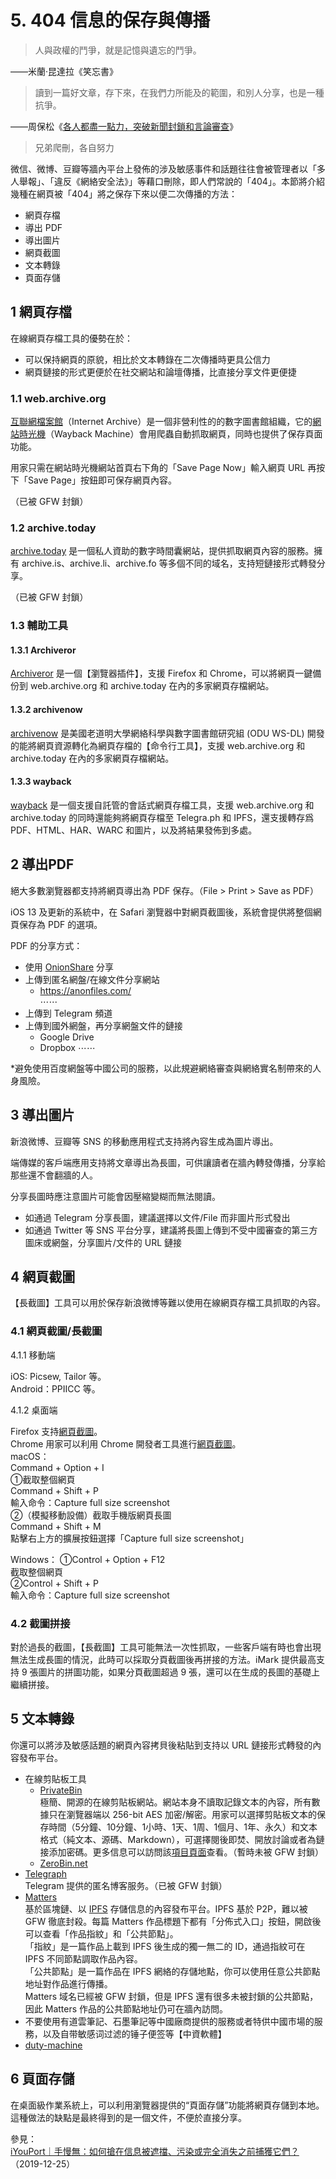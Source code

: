 # 5. 404 信息的保存與傳播



> 人與政權的鬥爭，就是記憶與遺忘的鬥爭。

——米蘭·昆達拉《笑忘書》

> 讀到一篇好文章，存下來，在我們力所能及的範圍，和別人分享，也是一種抗爭。

——周保松《[各人都盡一點力，突破新聞封鎖和言論審查](https://matters.news/@pochungchow/各人都盡一點力-突破新聞封鎖和言論審查-zdpuAymxeL2pdheUTByCF3Ju4UXR7LG1yBJsoaUXjAiNPitiv)》

> 兄弟爬刪，各自努力

微信、微博、豆瓣等牆內平台上發佈的涉及敏感事件和話題往往會被管理者以「多人舉報」、「違反《網絡安全法》」等藉口刪除，即人們常說的「404」。本節將介紹幾種在網頁被「404」將之保存下來以便二次傳播的方法：

- 網頁存檔
- 導出 PDF
- 導出圖片
- 網頁截圖
- 文本轉錄
- 頁面存儲

## 1 網頁存檔

在線網頁存檔工具的優勢在於：
- 可以保持網頁的原貌，相比於文本轉錄在二次傳播時更具公信力
- 網頁鏈接的形式更便於在社交網站和論壇傳播，比直接分享文件更便捷

### 1.1 web.archive.org

[互聯網檔案館](https://archive.org/)（Internet Archive）是一個非營利性的的數字圖書館組織，它的[網站時光機](https://web.archive.org/)（Wayback Machine）會用爬蟲自動抓取網頁，同時也提供了保存頁面功能。

用家只需在網站時光機網站首頁右下角的「Save Page Now」輸入網頁 URL 再按下「Save Page」按鈕即可保存網頁內容。

（已被 GFW 封鎖）

### 1.2 archive.today

[archive.today](https://archive.today/) 是一個私人資助的數字時間囊網站，提供抓取網頁內容的服務。擁有 archive.is、archive.li、archive.fo 等多個不同的域名，支持短鏈接形式轉發分享。

（已被 GFW 封鎖）

### 1.3 輔助工具

#### 1.3.1 Archiveror  
[Archiveror](https://github.com/rahiel/archiveror) 是一個【瀏覽器插件】，支援 Firefox 和 Chrome，可以將網頁一鍵備份到 web.archive.org 和 archive.today 在內的多家網頁存檔網站。

#### 1.3.2 archivenow  
[archivenow](https://github.com/oduwsdl/archivenow) 是美國老道明大學網絡科學與數字圖書館研究組 (ODU WS-DL) 開發的能將網頁資源轉化為網頁存檔的【命令行工具】，支援 web.archive.org 和 archive.today 在內的多家網頁存檔網站。

#### 1.3.3 wayback  
[wayback](https://github.com/wabarc/wayback) 是一個支援自託管的會話式網頁存檔工具，支援 web.archive.org 和 archive.today 的同時還能夠將網頁存檔至 Telegra.ph 和 IPFS，還支援轉存爲 PDF、HTML、HAR、WARC 和圖片，以及將結果發佈到多處。


## 2 導出PDF

絕大多數瀏覽器都支持將網頁導出為 PDF 保存。（File > Print > Save as PDF）

iOS 13 及更新的系統中，在 Safari 瀏覽器中對網頁截圖後，系統會提供將整個網頁保存為 PDF 的選項。

PDF 的分享方式：
- 使用 [OnionShare](https://onionshare.org/) 分享
- 上傳到匿名網盤/在線文件分享網站
  - https://anonfiles.com/  
    ⋯⋯
- 上傳到 Telegram 頻道
- 上傳到國外網盤，再分享網盤文件的鏈接
  - Google Drive
  - Dropbox 
    ⋯⋯

*避免使用百度網盤等中國公司的服務，以此規避網絡審查與網絡實名制帶來的人身風險。

## 3 導出圖片

新浪微博、豆瓣等 SNS 的移動應用程式支持將內容生成為圖片導出。  

端傳媒的客戶端應用支持將文章導出為長圖，可供讓讀者在牆內轉發傳播，分享給那些還不會翻牆的人。  

分享長圖時應注意圖片可能會因壓縮變糊而無法閱讀。

- 如通過 Telegram 分享長圖，建議選擇以文件/File 而非圖片形式發出
- 如通過 Twitter 等 SNS 平台分享，建議將長圖上傳到不受中國審查的第三方圖床或網盤，分享圖片/文件的 URL 鏈接



## 4 網頁截圖

【長截圖】工具可以用於保存新浪微博等難以使用在線網頁存檔工具抓取的內容。

### 4.1 網頁截圖/長截圖

4.1.1 移動端

iOS: Picsew, Tailor 等。  
Android：PPIICC 等。

4.1.2 桌面端  

Firefox 支持[網頁截圖](https://support.mozilla.org/en-US/kb/firefox-screenshots)。  
Chrome 用家可以利用 Chrome 開發者工具進行[網頁截圖](https://archive.is/7eTlG)。  
macOS：  
Command + Option + I  
①截取整個網頁  
Command + Shift + P   
輸入命令：Capture full size screenshot  
②（模擬移動設備）截取手機版網頁長圖  
Command + Shift + M  
點擊右上方的擴展按鈕選擇「Capture full size screenshot」

Windows：
①Control + Option + F12  
截取整個網頁  
②Control + Shift + P  
輸入命令：Capture full size screenshot

### 4.2 截圖拼接

對於過長的截圖，【長截圖】工具可能無法一次性抓取，一些客戶端有時也會出現無法生成長圖的情況，此時可以採取分頁截圖後再拼接的方法。iMark 提供最高支持 9 張圖片的拼圖功能，如果分頁截圖超過 9 張，還可以在生成的長圖的基礎上繼續拼接。



## 5 文本轉錄

你還可以將涉及敏感話題的網頁內容拷貝後粘貼到支持以 URL 鏈接形式轉發的內容發布平台。  

- 在線剪貼板工具  
  - [PrivateBin](https://privatebin.net/)  
    極簡、開源的在線剪貼板網站。網站本身不讀取記錄文本的內容，所有數據只在瀏覽器端以 256-bit AES 加密/解密。用家可以選擇剪貼板文本的保存時間（5分鐘、10分鐘、1小時、1天、1周、1個月、1年、永久）和文本格式（純文本、源碼、Markdown），可選擇閱後即焚、開放討論或者為鏈接添加密碼。更多信息可以訪問該[項目頁面](https://privatebin.info/)查看。（暫時未被 GFW 封鎖）  
  - [ZeroBin.net](https://zerobin.net/)
- [Telegraph](https://telegra.ph/)  
  Telegram 提供的匿名博客服务。（已被 GFW 封鎖）  
- [Matters](https://matters.news)   
  基於區塊鏈、以 [IPFS](https://ipfs.io/) 存儲信息的內容發布平台。IPFS 基於 P2P，難以被 GFW 徹底封殺。每篇 Matters 作品標題下都有「分佈式入口」按鈕，開啟後可以查看「作品指紋」和「公共節點」。  
  「指紋」是一篇作品上載到 IPFS 後生成的獨一無二的 ID，通過指紋可在 IPFS 不同節點調取作品內容。   
  「公共節點」是一篇作品在 IPFS 網絡的存儲地點，你可以使用任意公共節點地址對作品進行傳播。   
  Matters 域名已經被 GFW 封鎖，但是 IPFS 還有很多未被封鎖的公共節點，因此 Matters 作品的公共節點地址仍可在牆內訪問。  
- 不要使用有道雲筆記、石墨筆記等中國廠商提供的服務或者特供中國市場的服務，以及自带敏感词过滤的锤子便签等【中資軟體】  
- [duty-machine](https://github.com/dutymachine/duty-machine-action)  


## 6 頁面存儲

在桌面級作業系統上，可以利用瀏覽器提供的“頁面存儲”功能將網頁存儲到本地。這種做法的缺點是最終得到的是一個文件，不便於直接分享。



參見：  
[iYouPort｜手慢無：如何搶在信息被遮擋、污染或完全消失之前捕獲它們？](https://www.iyouport.org/%e6%89%8b%e6%85%a2%e6%97%a0%ef%bc%9a%e5%a6%82%e4%bd%95%e6%8a%a2%e5%9c%a8%e4%bf%a1%e6%81%af%e8%a2%ab%e9%81%ae%e6%8c%a1%e3%80%81%e6%b1%a1%e6%9f%93%e6%88%96%e5%ae%8c%e5%85%a8%e6%b6%88%e5%a4%b1%e4%b9%8b/)（2019-12-25）

